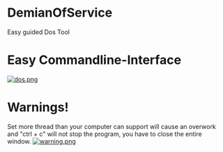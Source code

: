 # DemianOfService
Easy guided Dos Tool
<br/>
# Easy Commandline-Interface
[![dos.png](https://i.postimg.cc/Qxg3dY4C/dos.png)](https://postimg.cc/YhSVXRwB)

# Warnings!
Set more thread than your computer can support will cause an overwork and "ctrl + c" will not stop the program, you have to close the entire window.
[![warning.png](https://i.postimg.cc/BbzG1tLC/warning.png)](https://postimg.cc/ctfzpxcK)
